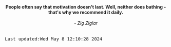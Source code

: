 
<div align="center"><b><span>People often say that motivation doesn't last. Well, neither does bathing - that's why we recommend it daily.</span></b><br><br><i> - Zig Ziglar</i></div>
<br><br><kbd>Last updated:Wed May  8 12:10:28 2024</kbd>